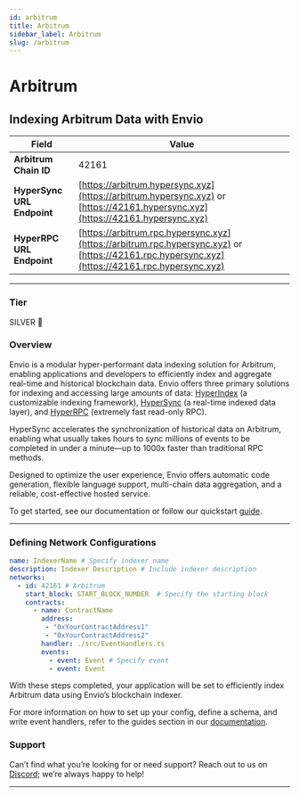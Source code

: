 ```yaml
---
id: arbitrum
title: Arbitrum
sidebar_label: Arbitrum
slug: /arbitrum
---
```


# Arbitrum

## Indexing Arbitrum Data with Envio

| **Field**                     | **Value**                                                                                          |
|-------------------------------|----------------------------------------------------------------------------------------------------|
| **Arbitrum Chain ID**     | 42161                                                                                            |
| **HyperSync URL Endpoint**    | [https://arbitrum.hypersync.xyz](https://arbitrum.hypersync.xyz) or [https://42161.hypersync.xyz](https://42161.hypersync.xyz) |
| **HyperRPC URL Endpoint**     | [https://arbitrum.rpc.hypersync.xyz](https://arbitrum.rpc.hypersync.xyz) or [https://42161.rpc.hypersync.xyz](https://42161.rpc.hypersync.xyz) |

---

### Tier

SILVER 🥈

### Overview

Envio is a modular hyper-performant data indexing solution for Arbitrum, enabling applications and developers to efficiently index and aggregate real-time and historical blockchain data. Envio offers three primary solutions for indexing and accessing large amounts of data: [HyperIndex](/docs/HyperIndex/overview) (a customizable indexing framework), [HyperSync](/docs/HyperSync/overview) (a real-time indexed data layer), and [HyperRPC](/docs/HyperRPC/overview-hyperrpc) (extremely fast read-only RPC).

HyperSync accelerates the synchronization of historical data on Arbitrum, enabling what usually takes hours to sync millions of events to be completed in under a minute—up to 1000x faster than traditional RPC methods.

Designed to optimize the user experience, Envio offers automatic code generation, flexible language support, multi-chain data aggregation, and a reliable, cost-effective hosted service.

To get started, see our documentation or follow our quickstart [guide](/docs/HyperIndex/contract-import).

---

### Defining Network Configurations

```yaml
name: IndexerName # Specify indexer name
description: Indexer Description # Include indexer description
networks:
  - id: 42161 # Arbitrum  
    start_block: START_BLOCK_NUMBER  # Specify the starting block
    contracts:
      - name: ContractName
        address:
         - "0xYourContractAddress1"
         - "0xYourContractAddress2"
        handler: ./src/EventHandlers.ts
        events:
          - event: Event # Specify event
          - event: Event
```

With these steps completed, your application will be set to efficiently index Arbitrum data using Envio’s blockchain indexer.

For more information on how to set up your config, define a schema, and write event handlers, refer to the guides section in our [documentation](/docs/HyperIndex/configuration-file).

### Support

Can’t find what you’re looking for or need support? Reach out to us on [Discord](https://discord.com/invite/Q9qt8gZ2fX); we’re always happy to help!

---
